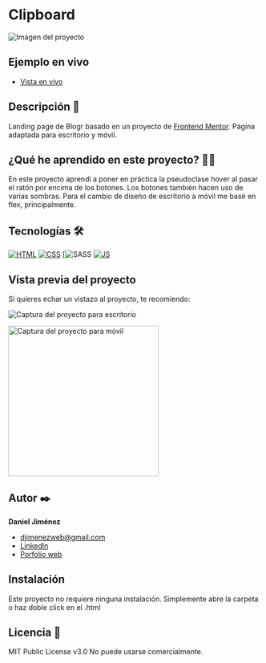 # Clipboard

![Imagen del proyecto](https://github.com/djimenezweb/clipboard/blob/main/design/preview-desktop.jpg?raw=true)

## Ejemplo en vivo

- [Vista en vivo](https://djimenezweb.github.io/clipboard/dist)

## Descripción 📑

Landing page de Blogr basado en un proyecto de [Frontend Mentor](https://www.frontendmentor.io/challenges/clipboard-landing-page-5cc9bccd6c4c91111378ecb9).
Página adaptada para escritorio y móvil.

## ¿Qué he aprendido en este proyecto? 🙇🏻

En este proyecto aprendí a poner en práctica la pseudoclase hover al pasar el ratón por encima de los botones.
Los botones también hacen uso de varias sombras. Para el cambio de diseño de escritorio a móvil me basé en flex, principalmente.



## Tecnologías 🛠

<!-- Iconos sacados de: https://github.com/hendrasob/badges/blob/master/README.md y https://github.com/alexandresanlim/Badges4-README.md-Profile -->

[![HTML](https://img.shields.io/badge/HTML5-E34F26?style=for-the-badge&logo=html5&logoColor=white)](https://es.wikipedia.org/wiki/HTML5)
[![CSS](https://img.shields.io/badge/CSS3-1572B6?style=for-the-badge&logo=css3&logoColor=white)](https://es.wikipedia.org/wiki/CSS)
[![SASS](https://img.shields.io/badge/SASS-hotpink.svg?style=for-the-badge&logo=SASS&logoColor=white)
[![JS](https://img.shields.io/badge/JavaScript-F7DF1E?style=for-the-badge&logo=javascript&logoColor=black)](https://es.wikipedia.org/wiki/JavaScript)

## Vista previa del proyecto

Si quieres echar un vistazo al proyecto, te recomiendo:

![Captura del proyecto para escritorio](https://github.com/djimenezweb/clipboard/blob/main/design/desktop-design.jpg?raw=true)

<img src="https://github.com/djimenezweb/clipboard/blob/main/design/mobile-design.jpg?raw=true" alt="Captura del proyecto para móvil" width="300px">

## Autor ✒️

**Daniel Jiménez**

- <a href="mailto:djimenezweb@gmail.com">djimenezweb@gmail.com</a>
- [LinkedIn](https://www.linkedin.com/in/djimenezweb)
- [Porfolio web](https://tu-dominio.com/)

## Instalación

Este proyecto no requiere ninguna instalación. Simplemente abre la carpeta o haz doble click en el .html

## Licencia 📄

MIT Public License v3.0
No puede usarse comercialmente.
